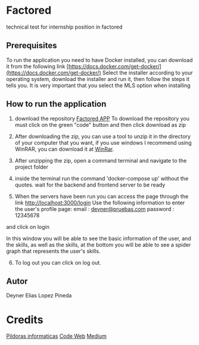# Factored
technical test for internship position in factored

## Prerequisites
To run the application you need to have Docker installed, you can download it from the following link
[https://docs.docker.com/get-docker/](https://docs.docker.com/get-docker/)
Select the installer according to your operating system, download the installer and run it, then follow the steps it tells you.
It is very important that you select the MLS option when installing

## How to run the application
1. download the repository [Factored APP](https://github.com/d3yn3r/factored-app)
To download the repository you must click on the green "code" button and then click download as zip

2. After downloading the zip, you can use a tool to unzip it in the directory of your computer that you want, if you use windows I recommend using WinRAR, you can download it at [WinRar](https://www.winrar.es/descargas).

3. After unzipping the zip, open a command terminal and navigate to the project folder

4. inside the terminal run the command 'docker-compose up' without the quotes.
wait for the backend and frontend server to be ready

5. When the servers have been run you can access the page through the link [http://localhost:3000/login](http://localhost:3000/login)
Use the following information to enter the user's profile page:
email : deyner@pruebas.com
password : 12345678

and click on login

In this window you will be able to see the basic information of the user, and the skills, as well as the skills, at the bottom you will be able to see a spider graph that represents the user's skills.

6. To log out you can click on log out.

## Autor
Deyner Elias Lopez Pineda

# Credits
[Pildoras informaticas](https://www.pildorasinformaticas.es/)
[Code Web](https://codevoweb.com/])
[Medium](https://python.plainenglish.io/)

